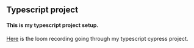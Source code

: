 ## Typescript project

#### This is my typescript project setup.

[Here](https://www.loom.com/share/50552d08144c48a5b9f69e4eaca12d01?sid=d16a7d78-115d-4762-a746-8f84bab49795) is the loom recording going through my typescript cypress project.